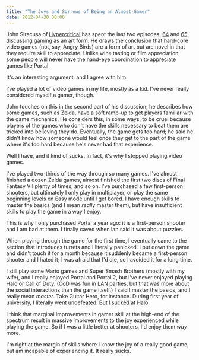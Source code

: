 ```yaml
---
title: "The Joys and Sorrows of Being an Almost-Gamer"
date: 2012-04-30 00:00
---
```


<p>John Siracusa of <a href="http://5by5.tv/hypercritical/">Hypercritical</a> has spent the last two episodes, <a href="http://5by5.tv/hypercritical/64">64</a> and <a href="http://5by5.tv/hypercritical/65">65</a> discussing gaming as an art form. He draws the conclusion that hard-core video games (not, say, Angry Birds) are a form of art but are novel in that they require skill to appreciate. Unlike wine tasting or film appreciation, some people will never have the hand-eye coordination to appreciate games like Portal.</p>

<p>It's an interesting argument, and I agree with him.</p>

<p><!--more--></p>

<p>I've played a lot of video games in my life, mostly as a kid. I've never really considered myself a gamer, though.</p>

<p>John touches on this in the second part of his discussion; he describes how some games, such as Zelda, have a soft ramp-up to get players familiar with the game mechanics. He considers this, in some ways, to be cruel because players of the games who don't have the skills necessary to beat them are tricked into believing they do. Eventually, the game gets too hard; he said he didn't know how someone would feel once they get to the part of the game where it's too hard because he's never had that experience.</p>

<p>Well I have, and it kind of sucks. In fact, it's why I stopped playing video games.</p>

<p>I've played two-thirds of the way through so many games. I've almost finished a dozen Zelda games, almost finished the first two discs of Final Fantasy VII plenty of times, and so on. I've purchased a few first-person shooters, but ultimately I only play in multiplayer, or play the same beginning levels on Easy mode until I get bored. I have enough skills to master the basics (and I mean <em>really</em> master them), but have insufficient skills to play the game in a way I enjoy.</p>

<p>This is why I only purchased Portal a year ago: it is a first-person shooter and I am bad at them. I finally caved when Ian said it was about puzzles.</p>

<p>When playing through the game for the first time, I eventually came to the section that introduces turrets and I literally panicked. I put down the game and didn't touch it for a month because it suddenly became a first-person shooter and I hated it; I was afraid that I'd die, so I avoided it for a long time.</p>

<p>I still play some Mario games and Super Smash Brothers (mostly with my wife), and I really enjoyed Portal and Portal 2, but I've never enjoyed playing Halo or Call of Duty. (CoD was fun in LAN parties, but that was more about the social interactions than the game itself.) I said I master the basics, and I really mean <em>master</em>. Take Guitar Hero, for instance. During first year of university, I literally went undefeated. But I sucked at Halo.</p>

<p>I think that marginal improvements in gamer skill at the high-end of the spectrum result in massive improvements to the joy experienced while playing the game. So if I was a little better at shooters, I'd enjoy them <em>way</em> more.</p>

<p>I'm right at the margin of skills where I know the joy of a really good game, but am incapable of experiencing it. It really sucks.</p>

<!-- more -->


